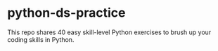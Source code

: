 # python-ds-practice

This repo shares 40 easy skill-level Python exercises to brush up your coding skills in Python.

